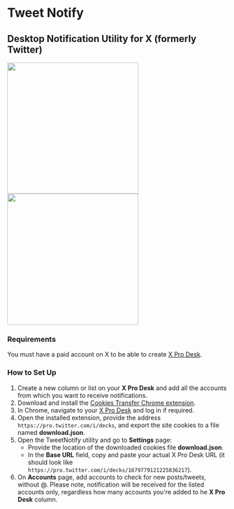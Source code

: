 # Tweet Notify

## Desktop Notification Utility for X (formerly Twitter)

<img src="https://github.com/user-attachments/assets/8d4230d6-8344-431f-8084-1fada38c8441" width="300">
<img src="https://github.com/user-attachments/assets/d995d22d-e63d-4383-971c-a9acd01d59a4" width="300">

### Requirements
You must have a paid account on X to be able to create [X Pro Desk](https://pro.twitter.com/i/decks).

### How to Set Up
1. Create a new column or list on your **X Pro Desk** and add all the accounts from which you want to receive notifications.
2. Download and install the [Cookies Transfer Chrome extension](https://chromewebstore.google.com/detail/cookies-transfer/gglghmchcghfjeclmdjdhpigdcemleej?hl=en-US).
3. In Chrome, navigate to your [X Pro Desk](https://pro.twitter.com/i/decks) and log in if required.
4. Open the installed extension, provide the address `https://pro.twitter.com/i/decks`, and export the site cookies to a file named **download.json**.
5. Open the TweetNotify utility and go to **Settings** page:
   - Provide the location of the downloaded cookies file **download.json**.
   - In the **Base URL** field, copy and paste your actual X Pro Desk URL (it should look like `https://pro.twitter.com/i/decks/1679779121225836217`).
6. On **Accounts** page, add accounts to check for new posts/tweets, without @. Please note, notification will be received for the listed accounts only, regardless how many accounts you're added to he **X Pro Desk** column.

